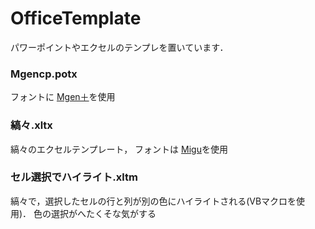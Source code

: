 # OfficeTemplate
パワーポイントやエクセルのテンプレを置いています．

### Mgencp.potx
フォントに [Mgen＋](http://jikasei.me/font/mgenplus/)を使用

### 縞々.xltx
縞々のエクセルテンプレート，
フォントは [Migu](http://mix-mplus-ipa.osdn.jp/migu/)を使用

### セル選択でハイライト.xltm
縞々で，選択したセルの行と列が別の色にハイライトされる(VBマクロを使用)．
色の選択がへたくそな気がする


